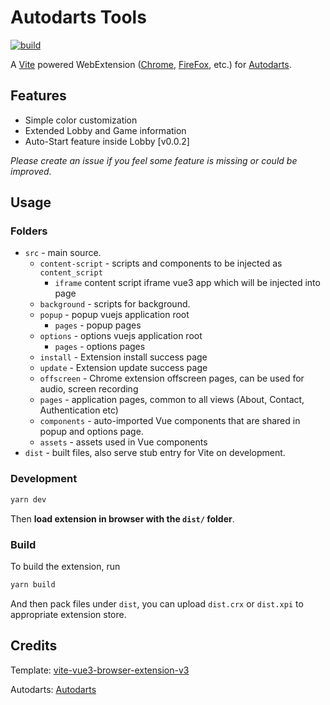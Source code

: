 # Autodarts Tools

[![build](https://github.com/creazy231/autodarts-tools/actions/workflows/build.yml/badge.svg)](https://github.com/mubaidr/vite-vue3-chrome-extension-v3/actions/workflows/build.yml)

A [Vite](https://vitejs.dev/) powered WebExtension ([Chrome](https://developer.chrome.com/docs/extensions/reference/), [FireFox](https://addons.mozilla.org/en-US/developers/), etc.) for [Autodarts](https://autodarts.io).

## Features

- Simple color customization
- Extended Lobby and Game information
- Auto-Start feature inside Lobby [v0.0.2]

_Please create an issue if you feel some feature is missing or could be improved._

## Usage

### Folders

- `src` - main source.
  - `content-script` - scripts and components to be injected as `content_script`
    - `iframe` content script iframe vue3 app which will be injected into page
  - `background` - scripts for background.
  - `popup` - popup vuejs application root
    - `pages` - popup pages
  - `options` - options vuejs application root
    - `pages` - options pages
  - `install` - Extension install success page
  - `update` - Extension update success page
  - `offscreen` - Chrome extension offscreen pages, can be used for audio, screen recording
  - `pages` - application pages, common to all views (About, Contact, Authentication etc)
  - `components` - auto-imported Vue components that are shared in popup and options page.
  - `assets` - assets used in Vue components
- `dist` - built files, also serve stub entry for Vite on development.

### Development

```bash
yarn dev
```

Then **load extension in browser with the `dist/` folder**.

### Build

To build the extension, run

```bash
yarn build
```

And then pack files under `dist`, you can upload `dist.crx` or `dist.xpi` to appropriate extension store.

## Credits

Template: [vite-vue3-browser-extension-v3
](https://github.com/mubaidr/vite-vue3-chrome-extension-v3)

Autodarts: [Autodarts](https://autodarts.io)
